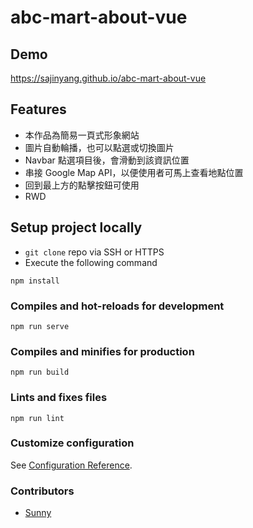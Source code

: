 # abc-mart-about-vue

## Demo
https://sajinyang.github.io/abc-mart-about-vue

## Features
- 本作品為簡易一頁式形象網站
- 圖片自動輪播，也可以點選或切換圖片
- Navbar 點選項目後，會滑動到該資訊位置
- 串接 Google Map API，以便使用者可馬上查看地點位置
- 回到最上方的點擊按鈕可使用
- RWD

## Setup project locally
- `git clone` repo via SSH or HTTPS
- Execute the following command

```
npm install
```

### Compiles and hot-reloads for development
```
npm run serve
```

### Compiles and minifies for production
```
npm run build
```

### Lints and fixes files
```
npm run lint
```

### Customize configuration
See [Configuration Reference](https://cli.vuejs.org/config/).

### Contributors
- [Sunny](https://github.com/SajinYang)

